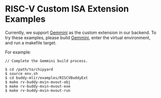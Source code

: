 # RISC-V Custom ISA Extension Examples

Currently, we support [Gemmini](https://github.com/ucb-bar/gemmini) as the custom extension in our backend.
To try these examples, please build [Gemmini](https://github.com/ucb-bar/gemmini#quick-start), enter the virtual environment, and run a makefile target.

For example:

```
// Complete the Gemmini build process.

$ cd /path/to/chipyard
$ source env.sh
$ cd buddy-mlir/examples/RISCVBuddyExt
$ make rv-buddy-mvin-mvout-obj
$ make rv-buddy-mvin-mvout-exe
$ make rv-buddy-mvin-mvout-run
```
